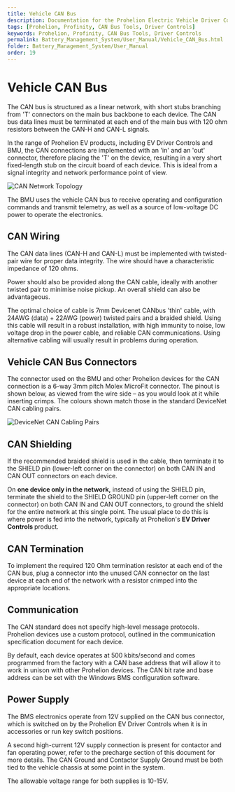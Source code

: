 ```yaml
---
title: Vehicle CAN Bus
description: Documentation for the Prohelion Electric Vehicle Driver Controls
tags: [Prohelion, Profinity, CAN Bus Tools, Driver Controls]
keywords: Prohelion, Profinity, CAN Bus Tools, Driver Controls
permalink: Battery_Management_System/User_Manual/Vehicle_CAN_Bus.html
folder: Battery_Management_System/User_Manual
order: 19
---
```


# Vehicle CAN Bus

The CAN bus is structured as a linear network, with short stubs branching from 'T' connectors on the main bus backbone to each device.  The CAN bus data lines must be terminated at each end of the main bus with 120 ohm resistors between the CAN-H and CAN-L signals. 

In the range of Prohelion EV products, including EV Driver Controls and BMU, the CAN connections are implemented with an 'in' and an 'out' connector, therefore placing the 'T' on the device, resulting in a very short fixed-length stub on the circuit board of each device.  This is ideal from a signal integrity and network performance point of view. 

![CAN Network Topology]({{site.dox.baseurl}}/images/BMS_User_Manual/CAN_Network_Topology.gif)

The BMU uses the vehicle CAN bus to receive operating and configuration commands and transmit telemetry, as well as a source of low-voltage DC power to operate the electronics. 

## CAN Wiring

The CAN data lines (CAN-H and CAN-L) must be implemented with twisted-pair wire for proper data integrity.  The wire should have a characteristic impedance of 120 ohms.   

Power should also be provided along the CAN cable, ideally with another twisted pair to minimise noise pickup.  An overall shield can also be advantageous.   

The optimal choice of cable is 7mm Devicenet CANbus 'thin' cable, with 24AWG (data) + 22AWG (power) twisted pairs and a braided shield.  Using this cable will result in a robust installation, with high immunity to noise, low voltage drop in the power cable, and reliable CAN communications.  Using alternative cabling will usually result in problems during operation. 

## Vehicle CAN Bus Connectors

The connector used on the BMU and other Prohelion devices for the CAN connection is a 6-way 3mm pitch Molex MicroFit connector.  The pinout is shown below, as viewed from the wire side – as you would look at it while inserting crimps.  The colours shown match those in the standard DeviceNet CAN cabling pairs. 

![DeviceNet CAN Cabling Pairs]({{site.dox.baseurl}}/images/BMS_User_Manual/Vehicle_CAN_Bus_Connectors.png)

## CAN Shielding

If the recommended braided shield is used in the cable, then terminate it to the SHIELD pin (lower-left corner on the connector) on both CAN IN and CAN OUT connectors on each device.   

On <strong> one device only in the network,</strong> instead of using the SHIELD pin, terminate the shield to the SHIELD GROUND pin (upper-left corner on the connector) on both CAN IN and CAN OUT connectors, to ground the shield for the entire network at this single point.  The usual place to do this is where power is fed into the network, typically at Prohelion's <strong>EV Driver Controls </strong>product. 

## CAN Termination

To implement the required 120 Ohm termination resistor at each end of the CAN bus, plug a connector into the unused CAN connector on the last device at each end of the network with a resistor crimped into the appropriate locations. 

## Communication

The CAN standard does not specify high-level message protocols. Prohelion devices use a custom protocol, outlined in the communication specification document for each device. 

By default, each device operates at 500 kbits/second and comes programmed from the factory with a CAN base address that will allow it to work in unison with other Prohelion devices. The CAN bit rate and base address can be set with the Windows BMS configuration software. 

## Power Supply

The BMS electronics operate from 12V supplied on the CAN bus connector, which is switched on by the Prohelion EV Driver Controls when it is in accessories or run key switch positions.   

A second high-current 12V supply connection is present for contactor and fan operating power, refer to the precharge section of this document for more details.  The CAN Ground and Contactor Supply Ground must be both tied to the vehicle chassis at some point in the system. 

The allowable voltage range for both supplies is 10-15V. 
